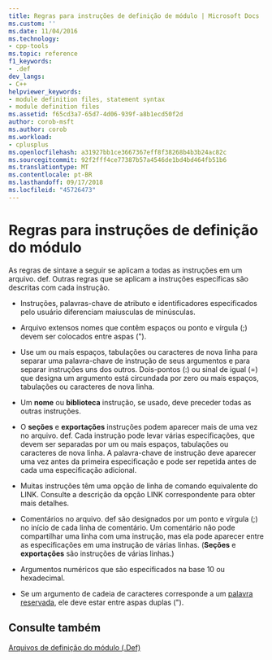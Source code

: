 ```yaml
---
title: Regras para instruções de definição de módulo | Microsoft Docs
ms.custom: ''
ms.date: 11/04/2016
ms.technology:
- cpp-tools
ms.topic: reference
f1_keywords:
- .def
dev_langs:
- C++
helpviewer_keywords:
- module definition files, statement syntax
- module definition files
ms.assetid: f65cd3a7-65d7-4d06-939f-a8b1ecd50f2d
author: corob-msft
ms.author: corob
ms.workload:
- cplusplus
ms.openlocfilehash: a31927bb1ce3667367eff8f38268b4b3b24ac82c
ms.sourcegitcommit: 92f2fff4ce77387b57a4546de1bd4bd464fb51b6
ms.translationtype: MT
ms.contentlocale: pt-BR
ms.lasthandoff: 09/17/2018
ms.locfileid: "45726473"
---
```

# <a name="rules-for-module-definition-statements"></a>Regras para instruções de definição do módulo

As regras de sintaxe a seguir se aplicam a todas as instruções em um arquivo. def. Outras regras que se aplicam a instruções específicas são descritas com cada instrução.

- Instruções, palavras-chave de atributo e identificadores especificados pelo usuário diferenciam maiusculas de minúsculas.

- Arquivo extensos nomes que contêm espaços ou ponto e vírgula (;) devem ser colocados entre aspas (").

- Use um ou mais espaços, tabulações ou caracteres de nova linha para separar uma palavra-chave de instrução de seus argumentos e para separar instruções uns dos outros. Dois-pontos (:) ou sinal de igual (=) que designa um argumento está circundada por zero ou mais espaços, tabulações ou caracteres de nova linha.

- Um **nome** ou **biblioteca** instrução, se usado, deve preceder todas as outras instruções.

- O **seções** e **exportações** instruções podem aparecer mais de uma vez no arquivo. def. Cada instrução pode levar várias especificações, que devem ser separadas por um ou mais espaços, tabulações ou caracteres de nova linha. A palavra-chave de instrução deve aparecer uma vez antes da primeira especificação e pode ser repetida antes de cada uma especificação adicional.

- Muitas instruções têm uma opção de linha de comando equivalente do LINK. Consulte a descrição da opção LINK correspondente para obter mais detalhes.

- Comentários no arquivo. def são designados por um ponto e vírgula (;) no início de cada linha de comentário. Um comentário não pode compartilhar uma linha com uma instrução, mas ela pode aparecer entre as especificações em uma instrução de várias linhas. (**Seções** e **exportações** são instruções de várias linhas.)

- Argumentos numéricos que são especificados na base 10 ou hexadecimal.

- Se um argumento de cadeia de caracteres corresponde a um [palavra reservada](../../build/reference/reserved-words.md), ele deve estar entre aspas duplas (").

## <a name="see-also"></a>Consulte também

[Arquivos de definição do módulo (.Def)](../../build/reference/module-definition-dot-def-files.md)